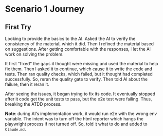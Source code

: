 # Scenario 1 Journey

## First Try

Looking to provide the basics to the AI. Asked the AI to verify the consistency of the material, which it did. Then I refined the material based on suggestions. After getting comfortable with the responses, I let the AI work on solving the problem.

It first "fixed" the gaps it thought were missing and used the material to help fix them. Then I asked it to continue, which cause it to write the code and tests. Then ran quality checks, which failed, but it thought had completed successfully. So, reran the quality gate to verify. Then told AI about the failure, then it reran it.

After seeing the issues, it began trying to fix its code. It eventually stopped after it code get the unit tests to pass, but the e2e test were failing. Thus, breaking the ATDD process. 

**Note**: during AI's implementation work, it would run e2e with the wrong env variable. The intent was to turn off the html reporter which hangs the playwright process if not turned off. So, told it what to do and added to `Claude.md`.
